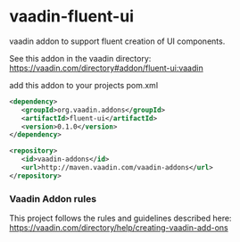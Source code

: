 vaadin-fluent-ui
================

vaadin addon to support fluent creation of UI components. 

See this addon in the vaadin directory: https://vaadin.com/directory#addon/fluent-ui:vaadin

add this addon to your projects pom.xml

```xml
<dependency>
   <groupId>org.vaadin.addons</groupId>
   <artifactId>fluent-ui</artifactId>
   <version>0.1.0</version>
</dependency>

<repository>
   <id>vaadin-addons</id>
   <url>http://maven.vaadin.com/vaadin-addons</url>
</repository>
```





### Vaadin Addon rules

This project follows the rules and guidelines described here: https://vaadin.com/directory/help/creating-vaadin-add-ons

